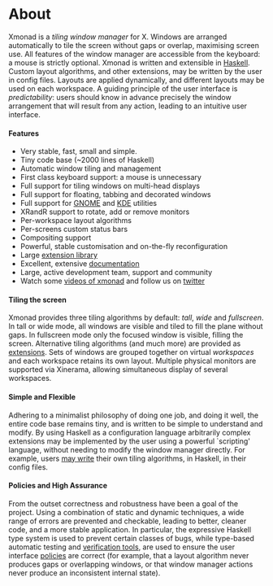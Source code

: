 ---
---

# About

Xmonad is a _tiling window manager_ for X. Windows are arranged automatically to tile the screen without gaps or overlap, maximising screen use. All features of the window manager are accessible from the keyboard: a mouse is strictly optional. Xmonad is written and extensible in [Haskell](https://haskell.org). Custom layout algorithms, and other extensions, may be written by the user in config files. Layouts are applied dynamically, and different layouts may be used on each workspace. A guiding principle of the user interface is _predictability_: users should know in advance precisely the window arrangement that will result from any action, leading to an intuitive user interface.

#### Features

*   Very stable, fast, small and simple.
*   Tiny code base (~2000 lines of Haskell)
*   Automatic window tiling and management
*   First class keyboard support: a mouse is unnecessary
*   Full support for tiling windows on multi-head displays
*   Full support for floating, tabbing and decorated windows
*   Full support for [GNOME](https://haskell.org/haskellwiki/Xmonad/Using_xmonad_in_Gnome) and [KDE](https://haskell.org/haskellwiki/Xmonad/Using_xmonad_in_KDE) utilities
*   XRandR support to rotate, add or remove monitors
*   Per-workspace layout algorithms
*   Per-screens custom status bars
*   Compositing support
*   Powerful, stable customisation and on-the-fly reconfiguration
*   Large [extension library](https://hackage.haskell.org/package/xmonad-contrib)
*   Excellent, extensive [documentation](https://hackage.haskell.org/package/xmonad)
*   Large, active development team, support and community
*   Watch some [videos of xmonad](videos.html) and follow us on [twitter](https://twitter.com/xmonad)

#### Tiling the screen

Xmonad provides three tiling algorithms by default: _tall_, _wide_ and _fullscreen_. In tall or wide mode, all windows are visible and tiled to fill the plane without gaps. In fullscreen mode only the focused window is visible, filling the screen. Alternative tiling algorithms (and much more) are provided as [extensions](https://hackage.haskell.org/package/xmonad-contrib). Sets of windows are grouped together on virtual _workspaces_ and each workspace retains its own layout. Multiple physical monitors are supported via Xinerama, allowing simultaneous display of several workspaces.

#### Simple and Flexible

Adhering to a minimalist philosophy of doing one job, and doing it well, the entire code base remains tiny, and is written to be simple to understand and modify. By using Haskell as a configuration language arbitrarily complex extensions may be implemented by the user using a powerful `scripting' language, without needing to modify the window manager directly. For example, users [may write](https://hackage.haskell.org/package/xmonad-contrib) their own tiling algorithms, in Haskell, in their config files.

#### Policies and High Assurance

From the outset correctness and robustness have been a goal of the project. Using a combination of static and dynamic techniques, a wide range of errors are prevented and checkable, leading to better, cleaner code, and a more stable application. In particular, the expressive Haskell type system is used to prevent certain classes of bugs, while type-based automatic testing and [verification tools](https://webspace.science.uu.nl/~swier004/publications/2012-haskell.pdf), are used to ensure the user interface [policies](https://github.com/xmonad/xmonad/blob/master/tests/Properties.hs) are correct (for example, that a layout algorithm never produces gaps or overlapping windows, or that window manager actions never produce an inconsistent internal state).
